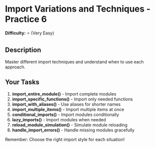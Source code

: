 # Import Variations and Techniques - Practice 6

**Difficulty:** ⭐ (Very Easy)

## Description

Master different import techniques and understand when to use each approach.

## Your Tasks

1. **import_entire_module()** - Import complete modules
2. **import_specific_functions()** - Import only needed functions
3. **import_with_aliases()** - Use aliases for shorter names
4. **import_multiple_items()** - Import multiple items at once
5. **conditional_imports()** - Import modules conditionally
6. **lazy_imports()** - Import modules when needed
7. **reload_module_simulation()** - Simulate module reloading
8. **handle_import_errors()** - Handle missing modules gracefully

Remember: Choose the right import style for each situation!